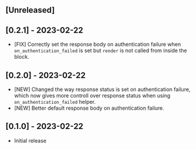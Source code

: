 ## [Unreleased]

## [0.2.1] - 2023-02-22

- [FIX] Correctly set the response body on authentication failure when `on_authentication_failed` is set but `render` is not called from inside the block.

## [0.2.0] - 2023-02-22

- [NEW] Changed the way response status is set on authentication failure, which now gives more controll over response status when using `on_authentication_failed` helper.
- [NEW] Better default response body on authentication failure.

## [0.1.0] - 2023-02-22

- Initial release
